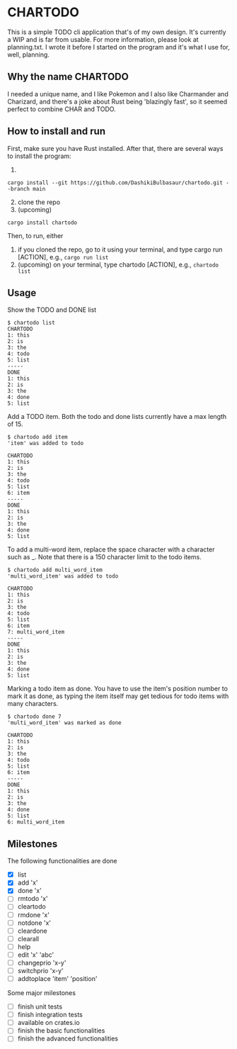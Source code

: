 # CHARTODO

This is a simple TODO cli application that's of my own design. It's currently a WIP and is far from usable. For more information, please look at planning.txt. I wrote it before I started on the program and it's what I use for, well, planning. 

## Why the name CHARTODO

I needed a unique name, and I like Pokemon and I also like Charmander and Charizard, and there's a joke about Rust being 'blazingly fast', so it seemed perfect to combine CHAR and TODO.

## How to install and run

First, make sure you have Rust installed. After that, there are several ways to install the program:

1.
```sh-session
cargo install --git https://github.com/DashikiBulbasaur/chartodo.git --branch main
```
2. clone the repo
3. (upcoming)
```sh-session
cargo install chartodo
```

Then, to run, either

1. if you cloned the repo, go to it using your terminal, and type cargo run [ACTION], e.g., `cargo run list`
2. (upcoming) on your terminal, type chartodo [ACTION], e.g., `chartodo list`

## Usage

Show the TODO and DONE list 

```sh-session
$ chartodo list
CHARTODO
1: this
2: is
3: the
4: todo
5: list
-----
DONE
1: this
2: is
3: the
4: done
5: list
```

Add a TODO item. Both the todo and done lists currently have a max length of 15.

```sh-session
$ chartodo add item
'item' was added to todo

CHARTODO
1: this
2: is
3: the
4: todo
5: list
6: item
-----
DONE
1: this
2: is
3: the
4: done
5: list
```

To add a multi-word item, replace the space character with a character such as _. Note that there is a 150 character limit to the todo items.

```sh-session
$ chartodo add multi_word_item
'multi_word_item' was added to todo

CHARTODO
1: this
2: is
3: the
4: todo
5: list
6: item
7: multi_word_item
-----
DONE
1: this
2: is
3: the
4: done
5: list
```

Marking a todo item as done. You have to use the item's position number to mark it as done, as typing the item itself may get tedious for todo items with many characters.

```sh-session
$ chartodo done 7
'multi_word_item' was marked as done

CHARTODO
1: this
2: is
3: the
4: todo
5: list
6: item
-----
DONE
1: this
2: is
3: the
4: done
5: list
6: multi_word_item
```

## Milestones

The following functionalities are done
- [x] list 
- [x] add 'x'
- [x] done 'x'
- [ ] rmtodo 'x'
- [ ] cleartodo
- [ ] rmdone 'x'
- [ ] notdone 'x'
- [ ] cleardone
- [ ] clearall
- [ ] help
- [ ] edit 'x' 'abc'
- [ ] changeprio 'x-y'
- [ ] switchprio 'x-y'
- [ ] addtoplace 'item' 'position'

Some major milestones 
- [ ] finish unit tests
- [ ] finish integration tests
- [ ] available on crates.io
- [ ] finish the basic functionalities
- [ ] finish the advanced functionalities
